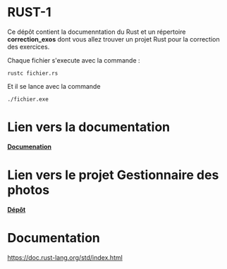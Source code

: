 # RUST-1


Ce dépôt contient la documenntation du Rust et un répertoire **correction_exos** dont vous allez trouver un projet Rust pour la correction des exercices.

Chaque fichier s'execute avec la commande :

```
rustc fichier.rs
```
Et il se lance avec la commande 

```
./fichier.exe

```

# Lien vers la documentation

[**Documenation**](https://UVSQ21917829.github.io/RUST-1/index)

# Lien vers le projet Gestionnaire des photos

[**Dépôt**](https://github.com/UVSQ21917829/RUST)

# Documentation
https://doc.rust-lang.org/std/index.html

 







